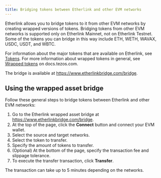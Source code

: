 ```yaml
---
title: Bridging tokens between Etherlink and other EVM networks
---
```


Etherlink allows you to bridge tokens to it from other EVM networks by creating wrapped versions of tokens.
Bridging tokens from other EVM networks is supported only on Etherlink Mainnet, not on Etherlink Testnet.
Some of the tokens you can bridge in this way include ETH, WETH, WAVAX, USDC, USDT, and WBTC.

For information about the major tokens that are available on Etherlink, see [Tokens](./tokens).
For more information about wrapped tokens in general, see [Wrapped tokens](https://docs.tezos.com/architecture/tokens#wrapped-tokens) on docs.tezos.com.

The bridge is available at https://www.etherlinkbridge.com/bridge.

## Using the wrapped asset bridge

Follow these general steps to bridge tokens between Etherlink and other EVM networks:

1. Go to the Etherlink wrapped asset bridge at https://www.etherlinkbridge.com/bridge.
1. At the top of the page, click the **Connect** button and connect your EVM wallet.
1. Select the source and target networks.
1. Select the token to transfer.
1. Specify the amount of tokens to transfer.
1. (Optional) At the bottom of the page, specify the transaction fee and slippage tolerance.
1. To execute the transfer transaction, click **Transfer**.

The transaction can take up to 5 minutes depending on the networks.
